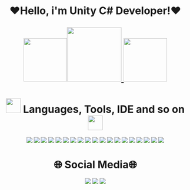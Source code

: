 
<h1 align="center">
❤️Hello, i'm Unity C# Developer!❤️

  <a href="#"><img src="https://media.tenor.com/wCf-QCRfwmkAAAAi/%D0%BA%D0%BE%D1%82%D0%B8%D0%BA-playing-guitar.gif" width="118"><a href="#"><img src="https://media.tenor.com/wCf-QCRfwmkAAAAi/%D0%BA%D0%BE%D1%82%D0%B8%D0%BA-playing-guitar.gif" width="148">
  <a href="#"><img src="https://media.tenor.com/wCf-QCRfwmkAAAAi/%D0%BA%D0%BE%D1%82%D0%B8%D0%BA-playing-guitar.gif" width="118"></a>
</h3>
<h1 align="center">
  <a href="#"><img src="https://media1.tenor.com/m/nisaHYy8yAYAAAAd/besito-catlove.gif" width="40"></a> Languages, Tools, IDE and so on <a href="#"><img src="https://media1.tenor.com/m/nisaHYy8yAYAAAAd/besito-catlove.gif" width="40"></a>
</h3>

<p align="center">
    <a href="#"><img src="https://img.shields.io/badge/C%23-5C2D91?style=for-the-badge&logo=c-sharp&logoColor=white" /></a>
    <a href="#"><img src="https://img.shields.io/badge/.dotnet-5C2D91?style=for-the-badge&logo=.net&logoColor=white"/></a>
    <a href="#"><img src="https://img.shields.io/badge/HTML-FF6A00?style=for-the-badge&logo=html5&logoColor=white"/></a>
    <a href="#"><img src="https://img.shields.io/badge/CSS-0C5DA5?&style=for-the-badge&logo=css3&logoColor=white"/></a>
    <a href="#"><img src="https://img.shields.io/badge/Python-408DD2?style=for-the-badge&logo=python&logoColor=ffdd54"/></a>
    <a href="#"><img src="https://img.shields.io/badge/markdown-%23000000.svg?style=for-the-badge&logo=markdown&logoColor=white"/></a>
    <a href="#"><img src="https://img.shields.io/badge/Unity-100000?style=for-the-badge&logo=unity&logoColor=white"/></a>
    <a href="#"><img src="https://img.shields.io/badge/GIT-E44C30?style=for-the-badge&logo=git&logoColor=white"/></a>
    <a href="#"><img src="https://img.shields.io/badge/GitHub-100000?style=for-the-badge&logo=github&logoColor=white"/></a>
    <a href="#"><img src="https://img.shields.io/badge/Rider-000000?style=for-the-badge&logo=Rider&logoColor=red"/></a>
    <a href="#"><img src="https://img.shields.io/badge/PyCharm-000000.svg?&style=for-the-badge&logo=PyCharm&logoColor=green"/></a>
    <a href="#"><img src="https://img.shields.io/badge/Visual_Studio-5C2D91?style=for-the-badge&logo=visual%20studio&logoColor=white"/></a>
    <a href="#"><img src="https://img.shields.io/badge/Visual_Studio_Code-0078D4?style=for-the-badge&logo=visual%20studio%20code&logoColor=white"/></a>
    <a href="#"><img src="https://img.shields.io/badge/Windows-0078D6?style=for-the-badge&logo=windows&logoColor=white"/></a>
    <a href="#"><img src="https://img.shields.io/badge/mac%20os-000000?style=for-the-badge&logo=apple&logoColor=white"/></a>
    <a href="#"><img src="https://img.shields.io/badge/Ubuntu-E95420?style=for-the-badge&logo=ubuntu&logoColor=white"/></a>
    <a href="#"><img src="https://img.shields.io/badge/Arch_Linux-1793D1?style=for-the-badge&logo=arch-linux&logoColor=white"/></a>
    <a href="#"><img src="https://img.shields.io/badge/Android-3DDC84?style=for-the-badge&logo=android&logoColor=white"/></a>
    <a href="#"><img src="https://img.shields.io/badge/iOS-000000?style=for-the-badge&logo=ios&logoColor=white"/></a>
</p>
<h1 align="center">
🌐 Social Media🌐
</h3>

<p align="center">
    <a href="#"><img src="https://img.shields.io/badge/-Twitter-090909?style=for-the-badge&logo=X&logoColor=FFFFFF"/></a>
    <a href="#"><img src="https://img.shields.io/badge/-Telegram-090909?style=for-the-badge&logo=telegram&logoColor=27A0D9"/></a>
    <a href="#"><img src="https://img.shields.io/badge/-YouTube-090909?style=for-the-badge&logo=YouTube&logoColor=FF0000"/></a>
</p>
<h1 align="center">
